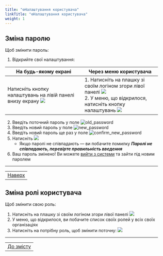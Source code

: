 ```yaml
---
title: "⚙️Налаштування користувача"
linkTitle: "⚙️Налаштування користувача"
weight: 1
---
```


## Зміна паролю
Щоб змінити пароль:
1. Відкрийте свої налаштування:

| На будь-якому екрані | Через меню користувача |
|-|-|
|Натисніть кнопку налаштувань на лівій панелі внизу екрану ![](https://i.imgur.com/fsKaRXu.png) | 1. Натисніть на плашку зі своїм логіном згори лівої панелі ![](https://i.imgur.com/CUlRCkc.png) </br> 2. У меню, що відкрилося, натисніть кнопку налаштувань ![](https://i.imgur.com/Xa2kwpV.gif)

2. Введіть поточний пароль у поле ![old_password]()
3. Введіть новий пароль у поле ![new_password]()
4. Введіть новий пароль ще раз у поле ![confirm_new_password]()
5. Натисніть ![](https://i.imgur.com/Die5KUV.png)
   - Якщо паролі не співпадають &mdash; ви побачите помилку ***Паролі не співпадають, перевірте правильність введення***
6. Ваш пароль змінено! Ви можете [вийти з системи](/docs/login_logout/#вихід-з-системи) та зайти під новим паролем

___

| |
|-|
| [Наверх](#зміна-паролю) |

## Зміна ролі користувача
Щоб змінити свою роль:
1. Натисніть на плашку зі своїм логіном згори лівої панелі ![](https://i.imgur.com/CUlRCkc.png)
2. У меню, що відкрилося, ви побачите список своїх ролей у всіх своїх організаціях
3. Натисніть на потрібну роль, щоб змінити поточну:
![](https://i.imgur.com/VJGZc66.gif)
___

| |
|-|
| [До змісту](/docs/toc/) |